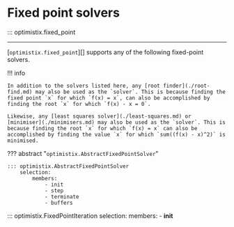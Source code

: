 # Fixed point solvers

::: optimistix.fixed_point

---

[`optimistix.fixed_point`][] supports any of the following fixed-point solvers.

!!! info

    In addition to the solvers listed here, any [root finder](./root-find.md) may also be used as the `solver`. This is because finding the fixed point `x` for which `f(x) = x`, can also be accomplished by finding the root `x` for which `f(x) - x = 0`.

    Likewise, any [least squares solver](./least-squares.md) or [minimiser](./minimisers.md) may also be used as the `solver`. This is because finding the root `x` for which `f(x) = x` can also be accomplished by finding the value `x` for which `sum((f(x) - x)^2)` is minimised.

??? abstract "`optimistix.AbstractFixedPointSolver`"

    ::: optimistix.AbstractFixedPointSolver
        selection:
            members:
                - init
                - step
                - terminate
                - buffers

::: optimistix.FixedPointIteration
    selection:
        members:
            - __init__
